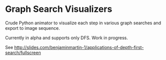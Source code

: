 # Graph Search Visualizers

Crude Python animator to visualize each step in various graph searches and export to image sequence.

Currently in alpha and supports only DFS. Work in progress.

See http://slides.com/benjaminmartin-1/applications-of-depth-first-search/fullscreen
